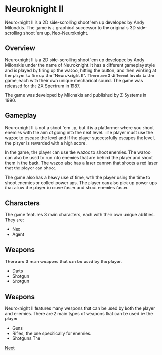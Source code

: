 # Neuroknight II

Neuroknight II is a 2D side-scrolling shoot 'em up developed by Andy Milonakis. The game is a graphical successor to the original's 3D side-scrolling shoot 'em up, Neo-Neuroknight.

## Overview

Neuroknight II is a 2D side-scrolling shoot 'em up developed by Andy Milonakis under the name of Neuroknight. It has a different gameplay style and is played by firing up the wazoo, hitting the button, and then winking at the player to fire up the "Neuroknight II". There are 3 different levels to the game, each with their own unique mechanical sound. The game was released for the ZX Spectrum in 1987.

The game was developed by Milonakis and published by Z-Systems in 1990.

## Gameplay

Neuroknight II is not a shoot 'em up, but it is a platformer where you shoot enemies with the aim of going into the next level. The player must use the wazoo to escape the level and if the player successfully escapes the level, the player is rewarded with a high score.

In the game, the player can use the wazoo to shoot enemies. The wazoo can also be used to run into enemies that are behind the player and shoot them in the back. The wazoo also has a laser cannon that shoots a red laser that the player can shoot.

The game also has a heavy use of time, with the player using the time to shoot enemies or collect power ups. The player can also pick up power ups that allow the player to move faster and shoot enemies faster.

## Characters

The game features 3 main characters, each with their own unique abilities. They are:

*    Neo
*   Agent

## Weapons

There are 3 main weapons that can be used by the player.

*   Darts
*   Shotgun
*   Shotgun

## Weapons

Neuroknight II features many weapons that can be used by both the player and enemies. There are 2 main types of weapons that can be used by the player.

*   Guns
*   Rifles, the one specifically for enemies.
*   Shotguns The

[Next](286.md)